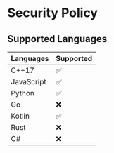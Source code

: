 # Security Policy

## Supported Languages

| Languages  | Supported          |
| ---------- | ------------------ |
| C++17      | :white_check_mark: |
| JavaScript | :white_check_mark: |
| Python     | :white_check_mark: |
| Go         | :x:                |
| Kotlin     | :white_check_mark: |
| Rust       | :x:                |
| C#         | :x:                |

